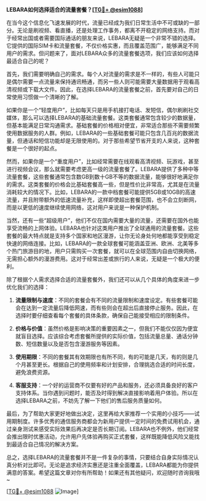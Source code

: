 **LEBARA如何选择适合的流量套餐？[[TG💪+ @esim1088](https://t.me/s/esim1088)]**

在当今这个信息化飞速发展的时代，流量已经成为我们日常生活中不可或缺的一部分。无论是刷视频、看直播，还是处理工作事务，都离不开稳定的网络支持。而对于经常出国或者需要国际通话的朋友来说，LEBARA无疑是一个非常不错的选择。它提供的国际SIM卡和流量套餐，不仅价格实惠，而且覆盖范围广，能够满足不同用户的需求。但问题来了，面对LEBARA众多的流量套餐选项，我们应该如何选择最适合自己的呢？

首先，我们需要明确自己的需求。每个人对流量的需求是不一样的，有些人可能只是偶尔需要一点流量来保持通讯畅通，而另一些人则可能需要大量数据用于观看高清视频或下载大文件。因此，在选择LEBARA的流量套餐之前，首先要对自己的日常使用习惯做一个清晰的了解。

如果你是一个“轻度用户”，比如每天只是用手机接打电话、发短信，偶尔刷刷社交媒体，那么可以选择LEBARA的基础流量套餐。这类套餐通常包含较少的数据量，但基本能满足日常沟通需求。基础套餐的价格相对便宜，非常适合那些不需要频繁使用数据服务的人群。例如，LEBARA的一些基础套餐可能只包含几百兆的数据流量，但通话和短信功能却是无限使用的。对于那些希望节省开支的人来说，这种套餐是一个很好的起点。

然而，如果你是一个“重度用户”，比如经常需要在线观看高清视频、玩游戏，甚至进行视频会议，那么就需要考虑更高一级的流量套餐了。LEBARA提供了多种中等流量套餐，这些套餐通常包含数GB到数十GB不等的数据流量，能够很好地满足你的需求。这类套餐的价格会比基础套餐高一些，但是性价比非常高，尤其是在流量消耗较大的情况下。比如，LEBARA的一款中档套餐可能提供5GB或10GB的高速流量，并且附带额外的低速流量补充，这样即使超出套餐范围，也不会立刻断网，而是以更低的速度继续使用网络，这对用户来说是一种保护机制。

当然，还有一些“超级用户”，他们不仅在国内需要大量的流量，还需要在国外也能享受流畅的上网体验。LEBARA也针对这类用户推出了全球通用的流量套餐。这些套餐的最大特点就是支持多个国家和地区漫游，让你无论身处何地都能享受到稳定快速的网络连接。比如，LEBARA的一款全球套餐可能涵盖亚洲、欧洲、北美等多个热门旅游目的地，用户只需购买一次套餐，就可以在全球范围内自由切换网络，无需担心额外的漫游费用。这对于经常出差或旅行的人来说，无疑是一个极大的便利。

除了根据个人需求选择合适的流量套餐外，我们还可以从几个具体的角度来进一步优化我们的选择：

1. **流量限制与速度**：不同的套餐会有不同的流量限制和速度设定。有些套餐可能会在达到一定流量后降低网速，而有些则会在超出后直接停止服务。因此，在选择时要仔细查看每个套餐的具体条款，确保自己能接受相应的限制条件。

2. **价格与价值**：虽然价格是影响决策的重要因素之一，但我们不能仅仅因为便宜就盲目选择。应该综合考虑套餐所提供的实际价值，包括流量总量、通话分钟数、短信数量以及是否包含漫游服务等因素。

3. **使用期限**：不同的套餐其有效期限也有所不同，有的可能是几天，有的则是几个月甚至更长。根据自己的使用频率和计划安排，合理挑选合适的时间长度，避免浪费资源。

4. **客服支持**：一个好的运营商不仅要有好的产品和服务，还必须具备良好的客户支持体系。当你遇到问题时，能否及时得到解决直接影响着用户体验。所以在选择LEBARA之前，不妨先了解一下他们的售后服务质量如何。

最后，为了帮助大家更好地做出决定，这里再给大家推荐一个实用的小技巧——试用期制度。许多优秀的通信服务商都会为新用户提供一定时间的免费试用机会，通过亲身测试来感受实际效果后再决定是否长期订阅。LEBARA也不例外，他们经常会推出限时优惠活动，允许用户先体验再购买正式套餐，这样既能降低风险又能找到最适合自己情况的解决方案。

总之，选择LEBARA的流量套餐并不是一件复杂的事情，只要结合自身实际情况认真分析对比即可。无论是追求经济实惠还是注重全面覆盖，LEBARA都能为你提供满意的答案。希望这篇文章对你有所帮助！如果还有其他疑问，欢迎随时咨询我哦~

[[TG💪+ @esim1088](https://t.me/s/esim1088) ![Image](https://i.postimg.cc/4NQfJmqS/Snipaste-2025-05-13-00-14-12.png)]